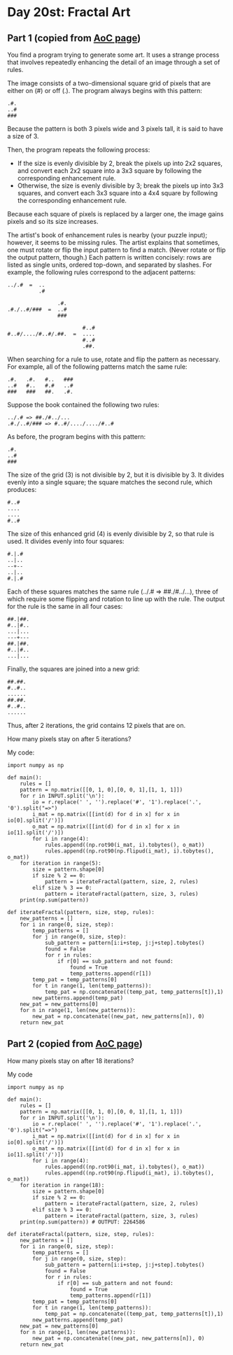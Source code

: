 # Day 20st: Fractal Art

Part 1 (copied from [AoC page](http://adventofcode.com/2017/day/21))
------
You find a program trying to generate some art. It uses a strange process that involves repeatedly enhancing the detail of an image through a set of rules.

The image consists of a two-dimensional square grid of pixels that are either on (#) or off (.). The program always begins with this pattern:

    .#.
    ..#
    ###

Because the pattern is both 3 pixels wide and 3 pixels tall, it is said to have a size of 3.

Then, the program repeats the following process:

- If the size is evenly divisible by 2, break the pixels up into 2x2 squares, and convert each 2x2 square into a 3x3 square by following the corresponding enhancement rule.
- Otherwise, the size is evenly divisible by 3; break the pixels up into 3x3 squares, and convert each 3x3 square into a 4x4 square by following the corresponding enhancement rule.

Because each square of pixels is replaced by a larger one, the image gains pixels and so its size increases.

The artist's book of enhancement rules is nearby (your puzzle input); however, it seems to be missing rules. The artist explains that sometimes, one must rotate or flip the input pattern to find a match. (Never rotate or flip the output pattern, though.) Each pattern is written concisely: rows are listed as single units, ordered top-down, and separated by slashes. For example, the following rules correspond to the adjacent patterns:

    ../.#  =  ..
              .#

                    .#.
    .#./..#/###  =  ..#
                    ###

                            #..#
    #..#/..../#..#/.##.  =  ....
                            #..#
                            .##.

When searching for a rule to use, rotate and flip the pattern as necessary. For example, all of the following patterns match the same rule:

    .#.   .#.   #..   ###
    ..#   #..   #.#   ..#
    ###   ###   ##.   .#.

Suppose the book contained the following two rules:

    ../.# => ##./#../...
    .#./..#/### => #..#/..../..../#..#

As before, the program begins with this pattern:

    .#.
    ..#
    ###

The size of the grid (3) is not divisible by 2, but it is divisible by 3. It divides evenly into a single square; the square matches the second rule, which produces:

    #..#
    ....
    ....
    #..#

The size of this enhanced grid (4) is evenly divisible by 2, so that rule is used. It divides evenly into four squares:

    #.|.#
    ..|..
    --+--
    ..|..
    #.|.#

Each of these squares matches the same rule (../.# => ##./#../...), three of which require some flipping and rotation to line up with the rule. The output for the rule is the same in all four cases:

    ##.|##.
    #..|#..
    ...|...
    ---+---
    ##.|##.
    #..|#..
    ...|...

Finally, the squares are joined into a new grid:

    ##.##.
    #..#..
    ......
    ##.##.
    #..#..
    ......

Thus, after 2 iterations, the grid contains 12 pixels that are on.

How many pixels stay on after 5 iterations?

My code:

    import numpy as np

    def main():
        rules = []
        pattern = np.matrix([[0, 1, 0],[0, 0, 1],[1, 1, 1]])
        for r in INPUT.split('\n'):
            io = r.replace(' ', '').replace('#', '1').replace('.', '0').split("=>")
            i_mat = np.matrix([[int(d) for d in x] for x in io[0].split('/')])
            o_mat = np.matrix([[int(d) for d in x] for x in io[1].split('/')])
            for i in range(4):
                rules.append((np.rot90(i_mat, i).tobytes(), o_mat))
                rules.append((np.rot90(np.flipud(i_mat), i).tobytes(), o_mat))
        for iteration in range(5):
            size = pattern.shape[0]
            if size % 2 == 0:
                pattern = iterateFractal(pattern, size, 2, rules)
            elif size % 3 == 0:
                pattern = iterateFractal(pattern, size, 3, rules)
        print(np.sum(pattern))

    def iterateFractal(pattern, size, step, rules):
        new_patterns = []
        for i in range(0, size, step):
            temp_patterns = []
            for j in range(0, size, step):
                sub_pattern = pattern[i:i+step, j:j+step].tobytes()
                found = False
                for r in rules:
                    if r[0] == sub_pattern and not found:
                        found = True
                        temp_patterns.append(r[1])
            temp_pat = temp_patterns[0]
            for t in range(1, len(temp_patterns)):
                temp_pat = np.concatenate((temp_pat, temp_patterns[t]),1)
            new_patterns.append(temp_pat)
        new_pat = new_patterns[0]
        for n in range(1, len(new_patterns)):
            new_pat = np.concatenate((new_pat, new_patterns[n]), 0)
        return new_pat        

Part 2 (copied from [AoC page](http://adventofcode.com/2017/day/21))
------
How many pixels stay on after 18 iterations?

My code

    import numpy as np

    def main():
        rules = []
        pattern = np.matrix([[0, 1, 0],[0, 0, 1],[1, 1, 1]])
        for r in INPUT.split('\n'):
            io = r.replace(' ', '').replace('#', '1').replace('.', '0').split("=>")
            i_mat = np.matrix([[int(d) for d in x] for x in io[0].split('/')])
            o_mat = np.matrix([[int(d) for d in x] for x in io[1].split('/')])
            for i in range(4):
                rules.append((np.rot90(i_mat, i).tobytes(), o_mat))
                rules.append((np.rot90(np.flipud(i_mat), i).tobytes(), o_mat))
        for iteration in range(18):
            size = pattern.shape[0]
            if size % 2 == 0:
                pattern = iterateFractal(pattern, size, 2, rules)
            elif size % 3 == 0:
                pattern = iterateFractal(pattern, size, 3, rules)
        print(np.sum(pattern)) # OUTPUT: 2264586

    def iterateFractal(pattern, size, step, rules):
        new_patterns = []
        for i in range(0, size, step):
            temp_patterns = []
            for j in range(0, size, step):
                sub_pattern = pattern[i:i+step, j:j+step].tobytes()
                found = False
                for r in rules:
                    if r[0] == sub_pattern and not found:
                        found = True
                        temp_patterns.append(r[1])
            temp_pat = temp_patterns[0]
            for t in range(1, len(temp_patterns)):
                temp_pat = np.concatenate((temp_pat, temp_patterns[t]),1)
            new_patterns.append(temp_pat)
        new_pat = new_patterns[0]
        for n in range(1, len(new_patterns)):
            new_pat = np.concatenate((new_pat, new_patterns[n]), 0)
        return new_pat
 